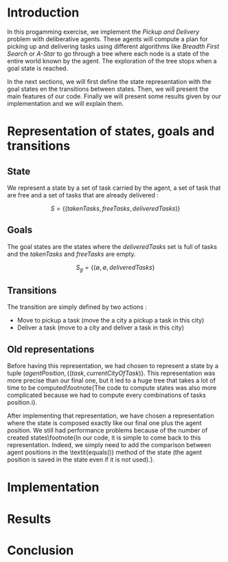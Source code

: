 # Introduction

In this progamming exercise, we implement the *Pickup and Delivery* problem with deliberative agents. These agents will compute a plan for picking up and delivering tasks using different algorithms like *Breadth First Search* or *A-Star* to go through a tree where each node is a state of the entire world known by the agent. The exploration of the tree stops when a goal state is reached.

In the next sections, we will first define the state representation with the goal states en the transitions between states. Then, we will present the main features of our code. Finally we will present some results given by our implementation and we will explain them.

# Representation of states, goals and transitions 

## State
We represent a state by a set of task carried by the agent, a set of task that are free and a set of tasks that are already delivered :

$$S = \{ (takenTasks, freeTasks, deliveredTasks) \}$$

## Goals
The goal states are the states where the *deliveredTasks* set is full of tasks and the *takenTasks* and *freeTasks* are empty.

$$S_g = \{ (\emptyset, \emptyset, deliveredTasks\}$$

## Transitions
The transition are simply defined by two actions :

* Move to pickup a task (move the a city a pickup a task in this city)
* Deliver a task (move to a city and deliver a task in this city)

## Old representations
Before having this representation, we had chosen to represent a state by a tuple $(agentPosition, \{(task, currentCityOfTask)\}$. This representation was more precise than our final one, but it led to a huge tree that takes a lot of time to be computed\footnote{The code to compute states was also more complicated because we had to compute every combinations of tasks position.i}.

After implementing that representation, we have chosen a representation where the state is composed exactly like our final one plus the agent position. We still had performance problems because of the number of created states\footnote{In our code, it is simple to come back to this representation. Indeed, we simply need to add the comparison between agent positions in the \textit{equals()} method of the state (the agent position is saved in the state even if it is not used).}.

# Implementation

# Results

# Conclusion
